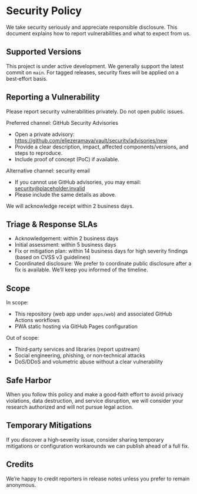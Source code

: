 # Security Policy

We take security seriously and appreciate responsible disclosure. This document explains how to report vulnerabilities and what to expect from us.

## Supported Versions

This project is under active development. We generally support the latest commit on `main`. For tagged releases, security fixes will be applied on a best‑effort basis.

## Reporting a Vulnerability

Please report security vulnerabilities privately. Do not open public issues.

Preferred channel: GitHub Security Advisories
- Open a private advisory: https://github.com/eliezeramaya/vault/security/advisories/new
- Provide a clear description, impact, affected components/versions, and steps to reproduce.
- Include proof of concept (PoC) if available.

Alternative channel: security email
- If you cannot use GitHub advisories, you may email: security@placeholder.invalid
- Please include the same details as above.

We will acknowledge receipt within 2 business days.

## Triage & Response SLAs

- Acknowledgement: within 2 business days
- Initial assessment: within 5 business days
- Fix or mitigation plan: within 14 business days for high severity findings (based on CVSS v3 guidelines)
- Coordinated disclosure: We prefer to coordinate public disclosure after a fix is available. We’ll keep you informed of the timeline.

## Scope

In scope:
- This repository (web app under `apps/web`) and associated GitHub Actions workflows
- PWA static hosting via GitHub Pages configuration

Out of scope:
- Third‑party services and libraries (report upstream)
- Social engineering, phishing, or non‑technical attacks
- DoS/DDoS and volumetric abuse without a clear vulnerability

## Safe Harbor

When you follow this policy and make a good‑faith effort to avoid privacy violations, data destruction, and service disruption, we will consider your research authorized and will not pursue legal action.

## Temporary Mitigations

If you discover a high‑severity issue, consider sharing temporary mitigations or configuration workarounds we can publish ahead of a full fix.

## Credits

We’re happy to credit reporters in release notes unless you prefer to remain anonymous.
